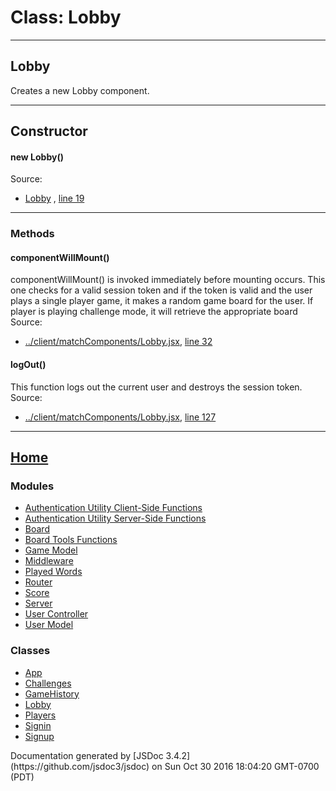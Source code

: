 
# Class: Lobby

***

## Lobby

<div class="class-description">Creates a new Lobby component.</div>

***

## Constructor

#### <span class="type-signature"></span>new Lobby<span class="signature">()</span><span class="type-signature"></span>

<dt class="tag-source">Source:</dt>

*   [Lobby](../client/matchComponents/Lobby.jsx) , [line 19](../client/client_matchComponents_Lobby.jsx#line19)

***

### Methods

#### <span class="type-signature"></span>componentWillMount<span class="signature">()</span><span class="type-signature"></span>

<div class="description">componentWillMount() is invoked immediately before mounting occurs. This one checks for a valid session token and if the token is valid and the user plays a single player game, it makes a random game board for the user. If player is playing challenge mode, it will retrieve the appropriate board</div>

<dt class="tag-source">Source:</dt>

*   [../client/matchComponents/Lobby.jsx](../client/matchComponents/Lobby.jsx), [line 32](../client/client_matchComponents_Lobby.jsx#line32)

#### <span class="type-signature"></span>logOut<span class="signature">()</span><span class="type-signature"></span>

<div class="description">This function logs out the current user and destroys the session token.</div>


<dt class="tag-source">Source:</dt>

*   [../client/matchComponents/Lobby.jsx](../client/matchComponents/Lobby.jsx), [line 127](../client/client_matchComponents_Lobby.jsx#line127)

***

## [Home](index.html)

### Modules

*   [Authentication Utility Client-Side Functions](module-Authentication%2520Utility%2520Client-Side%2520Functions.html)
*   [Authentication Utility Server-Side Functions](module-Authentication%2520Utility%2520Server-Side%2520Functions.html)
*   [Board](module-Board.html)
*   [Board Tools Functions](module-Board%2520Tools%2520Functions.html)
*   [Game Model](module-Game%2520Model.html)
*   [Middleware](module-Middleware.html)
*   [Played Words](module-Played%2520Words.html)
*   [Router](module-Router.html)
*   [Score](module-Score.html)
*   [Server](module-Server.html)
*   [User Controller](module-User%2520Controller.html)
*   [User Model](module-User%2520Model.html)

### Classes

*   [App](App.html)
*   [Challenges](Challenges.html)
*   [GameHistory](GameHistory.html)
*   [Lobby](Lobby.html)
*   [Players](Players.html)
*   [Signin](Signin.html)
*   [Signup](Signup.html)

</nav>

<footer>Documentation generated by [JSDoc 3.4.2](https://github.com/jsdoc3/jsdoc) on Sun Oct 30 2016 18:04:20 GMT-0700 (PDT)</footer>

